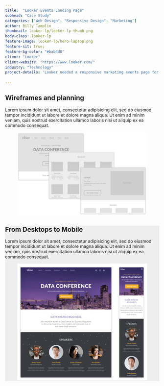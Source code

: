 ```yaml
---
title:  "Looker Events Landing Page"
subhead: "Case Study"
categories: ["Web Design", "Responsive Design", "Marketing"]
author: Billy Tamplin
thumbnail: looker-lp/looker-lp-thumb.png
body-class: looker-lp
feature-image: looker-lp/hero-laptop.png
feature-sit: true;
feature-bg-color: "#bab4d0"
client: "Looker"
client-website: "https://www.looker.com/"
industry: "Technology"
project-details: 'Looker needed a responsive marketing events page for their upcoming workshops and conferences. They reached out to me to design a one-page landing page, displaying all the details for each event and an easy way  for visitors to sign up. This project gave me the opportunity to create a new visual style that looks great on desktops and phones.'

---
```


<section class="container-fluid content-block wireframes">
  <div class="container">
    <div class="row">
      <div class="col-sm-8 description center">
        <h2>Wireframes and planning</h2>
        <p>Lorem ipsum dolor sit amet, consectetur adipisicing elit, sed do eiusmod tempor incididunt ut labore et dolore magna aliqua. Ut enim ad minim veniam, quis nostrud exercitation ullamco laboris nisi ut aliquip ex ea commodo consequat.</p>
      </div>
      <figure>
        <img src="../img/looker-lp/looker-lp-wireframes.png" alt="Wireframes of content">
      </figure>
    </div>
  </div>
</section>
<section class="container-fluid content-block" style="background: #eee;">
  <div class="container">
    <div class="row">
      <div class="col-sm-8 description center">
        <h2>From Desktops to Mobile</h2>
        <p>Lorem ipsum dolor sit amet, consectetur adipisicing elit, sed do eiusmod tempor incididunt ut labore et dolore magna aliqua. Ut enim ad minim veniam, quis nostrud exercitation ullamco laboris nisi ut aliquip ex ea commodo consequat.</p>
      </div>
      <figure class="col-xs-12">
        <img src="../img/looker-lp/top-hero-4.png" alt="Top headers for desktop and mobile">
      </figure>
    </div>
  </div>
</section>
